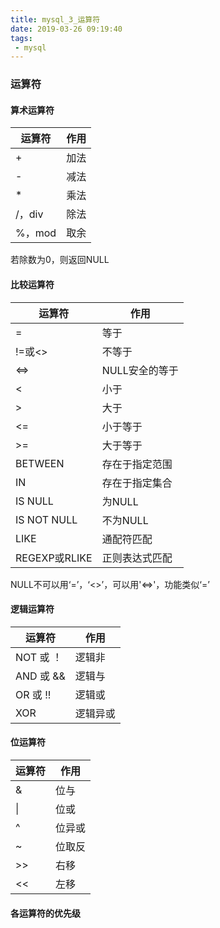 ```yaml
---
title: mysql_3_运算符
date: 2019-03-26 09:19:40
tags: 
 - mysql
---
```


### 运算符

#### 算术运算符

| 运算符 | 作用 |
| ------ | ---- |
| +      | 加法 |
| -      | 减法 |
| *      | 乘法 |
| /，div | 除法 |
| %，mod | 取余 |

<!--more-->

若除数为0，则返回NULL

#### 比较运算符

| 运算符        | 作用           |
| ------------- | -------------- |
| =             | 等于           |
| !=或<>        | 不等于         |
| <=>           | NULL安全的等于 |
| <             | 小于           |
| >             | 大于           |
| <=            | 小于等于       |
| >=            | 大于等于       |
| BETWEEN       | 存在于指定范围 |
| IN            | 存在于指定集合 |
| IS NULL       | 为NULL         |
| IS NOT NULL   | 不为NULL       |
| LIKE          | 通配符匹配     |
| REGEXP或RLIKE | 正则表达式匹配 |

NULL不可以用‘=’，‘<>’，可以用'<=>'，功能类似‘=’

#### 逻辑运算符

| 运算符    | 作用     |
| --------- | -------- |
| NOT 或 ！ | 逻辑非   |
| AND 或 && | 逻辑与   |
| OR 或 !!  | 逻辑或   |
| XOR       | 逻辑异或 |

#### 位运算符

| 运算符 | 作用   |
| ------ | ------ |
| &      | 位与   |
| \|     | 位或   |
| ^      | 位异或 |
| ~      | 位取反 |
| >>     | 右移   |
| <<     | 左移   |

#### 各运算符的优先级

